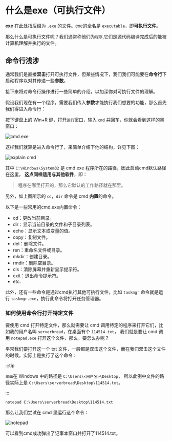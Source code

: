 # 什么是exe（可执行文件）

**exe** 在此处指后缀为 `.exe` 的文件。exe的全名是 `executable`，即**可执行文件**。

那么什么是可执行文件呢？我们通常称他们为`程序`,它们是源代码编译完成后的能被计算机理解并执行的文件。

## 命令行浅涉

通常我们是直接**双击**打开可执行文件，但某些情况下，我们我们可能要在**命令行**下启动程序以对其传递一些**参数**。

接下来将对命令行操作进行一些简单的介绍，以加深你对可执行文件的理解。

假设我们现在有一个程序，需要我们传入**参数**才能执行我们想要的功能，那么首先我们得进入命令行：

按下键盘上的 Win+R 键，打开`运行`窗口，输入 `cmd` 并回车，你就会看到这样的黑窗口：

![cmd.exe](/what-is-exe/1.png)

这样我们就算是进入命令行了，来简单介绍下他的结构，详见下图：

![explain cmd](/what-is-exe/2.png)

其中 `C:\Windows\System32` 是 cmd.exe 程序所在的路径，因此启动cmd默认路径在这里，
**这点同样适用与其他软件**，即：

> 程序在哪里打开的，那么它默认的工作路径就在那里。

另外，如上图所示的 `cd`，`dir` 命令是 cmd **内置**的命令。

以下是一些常用的cmd.exe内置命令：

- cd：更改当前目录。
- dir：显示当前目录的文件和子目录列表。
- echo：显示文本或变量的值。
- copy：复制文件。
- del：删除文件。
- ren：重命名文件或目录。
- mkdir：创建目录。
- rmdir：删除空目录。
- cls：清除屏幕并重新显示提示符。
- exit：退出命令提示符。
- etc.

此外，还有一些命令是通过cmd执行其他可执行文件，比如 `taskmgr` 命令就是运行 `taskmgr.exe`，执行此命令将打开任务管理器。

### 如何使用命令行打开特定文件

要使用 cmd 打开特定文件，那么就需要让 cmd 调用特定的程序来打开它们，比如我的用户名叫 `serverbread`，在桌面有个 `114514.txt`，
我们就是要让 cmd 调用 `notepad.exe` 打开这个文件，那么，要怎么办呢？

平常我们要打开这一个 txt 文件，一般都是双击这个文件，而在我们双击这个文件的时候，实际上是执行了这个命令：

:::tip

`桌面`在 Windows 中的路径是 `C:\Users\<用户名>\Desktop`，
所以此例中文件的路径实际上是 `C:\Users\serverbread\Desktop\114514.txt`。

:::

```batch
notepad C:\Users\serverbread\Desktop\114514.txt
```

那么让我们尝试在 cmd 里运行这个命令：

![notepad](/what-is-exe/3.png)

可以看到cmd成功弹出了记事本窗口并打开了114514.txt。
